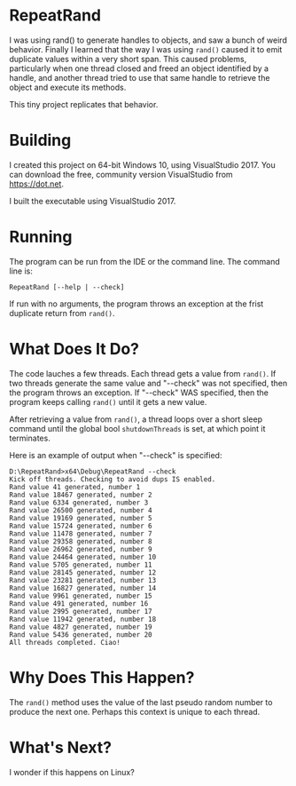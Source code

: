 # RepeatRand

I was using rand() to generate handles to objects, and saw a bunch of weird behavior. Finally I learned that the way I was using
```rand()``` caused it to emit duplicate values within a very short span. This caused problems, particularly when one thread closed and freed an object identified by a handle, and another thread tried to use that same handle to retrieve the object and execute its methods.

This tiny project replicates that behavior.

# Building

I created this project on 64-bit Windows 10, using VisualStudio 2017. You can download 
the free, community version VisualStudio from https://dot.net.

I built the executable using VisualStudio 2017.

# Running

The program can be run from the IDE or the command line. The command line is:


```
RepeatRand [--help | --check]
```

If run with no arguments, the program throws an exception at the frist duplicate return from ```rand()```.


# What Does It Do?

The code lauches a few threads. Each thread gets a value from ```rand()```. If
two threads generate the same value and "--check" was not specified, then the program
throws an exception. If "--check" WAS specified, then the program keeps calling ```rand()``` until it gets a new value.

After retrieving a value from ```rand()```, a
thread loops over a short sleep command until the global bool ```shutdownThreads```
is set, at which point it terminates.


Here is an example of output when "--check" is specified:

```
D:\RepeatRand>x64\Debug\RepeatRand --check
Kick off threads. Checking to avoid dups IS enabled.
Rand value 41 generated, number 1
Rand value 18467 generated, number 2
Rand value 6334 generated, number 3
Rand value 26500 generated, number 4
Rand value 19169 generated, number 5
Rand value 15724 generated, number 6
Rand value 11478 generated, number 7
Rand value 29358 generated, number 8
Rand value 26962 generated, number 9
Rand value 24464 generated, number 10
Rand value 5705 generated, number 11
Rand value 28145 generated, number 12
Rand value 23281 generated, number 13
Rand value 16827 generated, number 14
Rand value 9961 generated, number 15
Rand value 491 generated, number 16
Rand value 2995 generated, number 17
Rand value 11942 generated, number 18
Rand value 4827 generated, number 19
Rand value 5436 generated, number 20
All threads completed. Ciao!
```

# Why Does This Happen?

The ```rand()``` method uses the value of the last pseudo random number to produce the next one. Perhaps this context is unique to each thread.

# What's Next?

I wonder if this happens on Linux?
